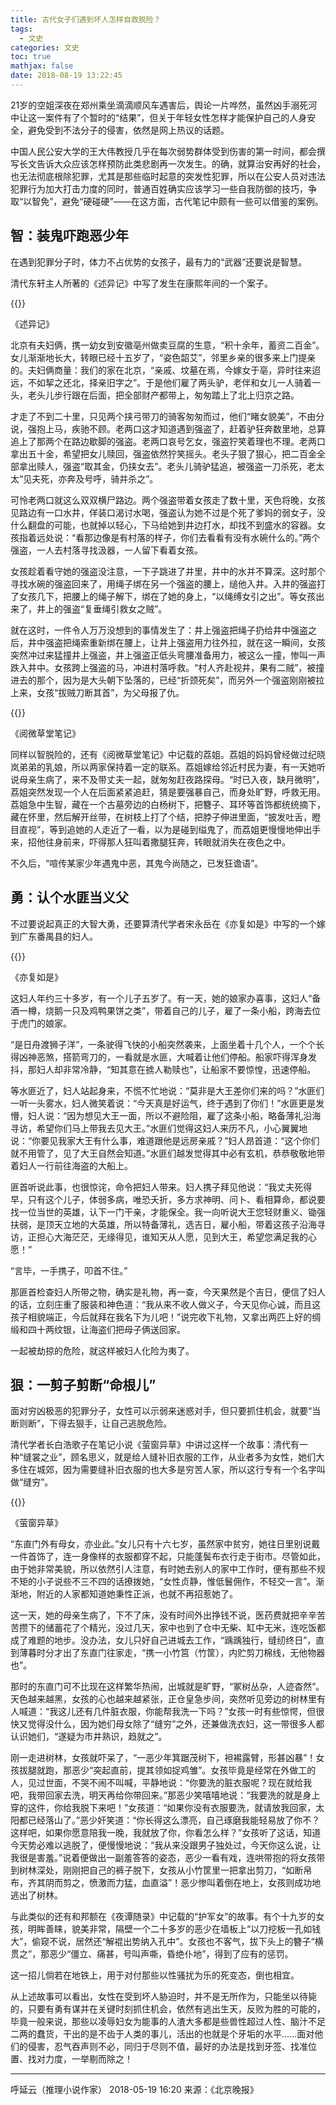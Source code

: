 ```yaml
---
title: 古代女子们遇到坏人怎样自救脱险？
tags:
  - 文史
categories: 文史
toc: true
mathjax: false
date: 2018-08-19 13:22:45
---
```

21岁的空姐深夜在郑州乘坐滴滴顺风车遇害后，舆论一片哗然，虽然凶手溺死河中让这一案件有了个暂时的“结果”，但关于年轻女性怎样才能保护自己的人身安全，避免受到不法分子的侵害，依然是网上热议的话题。

中国人民公安大学的王大伟教授几乎在每次弱势群体受到伤害的第一时间，都会撰写长文告诉大众应该怎样预防此类悲剧再一次发生。的确，就算治安再好的社会，也无法彻底根除犯罪，尤其是那些临时起意的突发性犯罪，所以在公安人员对违法犯罪行为加大打击力度的同时，普通百姓确实应该学习一些自我防御的技巧，争取“以智免”，避免“硬碰硬”——在这方面，古代笔记中颇有一些可以借鉴的案例。

## 智：装鬼吓跑恶少年

在遇到犯罪分子时，体力不占优势的女孩子，最有力的“武器”还要说是智慧。

清代东轩主人所著的《述异记》中写了发生在康熙年间的一个案子。

{{<img src="http://ian2.oss-cn-hangzhou.aliyuncs.com/2019-02-25-132141.jpg" alt="">}}

《述异记》

北京有夫妇俩，携一幼女到安徽亳州做卖豆腐的生意，“积十余年，蓄资二百金”。女儿渐渐地长大，转眼已经十五岁了，“姿色韶艾”，邻里乡亲的很多来上门提亲的。夫妇俩商量：我们的家在北京，“亲戚、坟墓在焉，今嫁女于亳，异时往来迢远，不如挈之还北，择亲旧字之”。于是他们雇了两头驴，老伴和女儿一人骑着一头，老头儿步行跟在后面，把全部财产都带上，匆匆踏上了北上归京之路。

才走了不到二十里，只见两个挟弓带刀的骑客匆匆而过，他们“睹女貌美”，不由分说，强抱上马，疾驰不顾。老两口这才知道遇到强盗了，赶着驴狂奔数里地，总算追上了那两个在路边歇脚的强盗。老两口哀号乞女，强盗狞笑着理也不理。老两口拿出五十金，希望把女儿赎回，强盗依然狞笑摇头。老头子狠了狠心，把二百金全部拿出赎人，强盗“取其金，仍挟女去”。老头儿骑驴猛追，被强盗一刀杀死，老太太“见夫死，亦奔及号呼，骑并杀之”。

可怜老两口就这么双双横尸路边。两个强盗带着女孩走了数十里，天色将晚，女孩见路边有一口水井，佯装口渴讨水喝，强盗认为她不过是个死了爹妈的弱女子，没什么翻盘的可能，也就掉以轻心，下马给她到井边打水，却找不到盛水的容器。女孩指着远处说：“看那边像是有村落的样子，你们去看看有没有水碗什么的。”两个强盗，一人去村落寻找汲器，一人留下看着女孩。

女孩趁着看守她的强盗没注意，一下子跳进了井里，井中的水并不算深。这时那个寻找水碗的强盗回来了，用绳子绑在另一个强盗的腰上，缒他入井。入井的强盗打了女孩几下，把腰上的绳子解下，绑在了她的身上，“以绳缚女引之出”。等女孩出来了，井上的强盗“复垂绳引救女之贼”。

就在这时，一件令人万万没想到的事情发生了：井上强盗把绳子扔给井中强盗之后，井中强盗把绳索重新绑在腰上，让井上强盗用力往外拉，就在这一瞬间，女孩突然冲过来猛撞井上强盗，井上强盗正低头弯腰准备用力，被这么一撞，惨叫一声跌入井中。女孩跨上强盗的马，冲进村落呼救。“村人齐赴视井，果有二贼”，被撞进去的那个，因为是大头朝下坠落的，已经“折颈死矣”，而另外一个强盗刚刚被拉上来，女孩“拔贼刀断其首”，为父母报了仇。

{{<img src="http://ian2.oss-cn-hangzhou.aliyuncs.com/2019-02-25-132154.jpg" alt="">}}

《阅微草堂笔记》

同样以智脱险的，还有《阅微草堂笔记》中记载的荔姐。荔姐的妈妈曾经做过纪晓岚弟弟的乳娘，所以两家保持着一定的联系。荔姐嫁给邻近村民为妻，有一天她听说母亲生病了，来不及带丈夫一起，就匆匆赶夜路探母。“时已入夜，缺月微明”，荔姐突然发现一个人在后面紧紧追赶，猜是要强暴自己，而身处旷野，呼救无用。荔姐急中生智，藏在一个古墓旁边的白杨树下，把簪子、耳环等首饰都统统摘下，藏在怀里，然后解开丝带，在树枝上打了个结，把脖子伸进里面，“披发吐舌，瞪目直视”，等到追她的人走近了一看，以为是碰到缢鬼了，而荔姐更慢慢地伸出手来，招他往身前来，吓得那人狂叫着撒腿狂奔，转眼就消失在夜色之中。

不久后，“喧传某家少年遇鬼中恶，其鬼今尚随之，已发狂谵语”。

## 勇：认个水匪当义父

不过要说起真正的大智大勇，还要算清代学者宋永岳在《亦复如是》中写的一个嫁到广东番禺县的妇人。

{{<img src="http://ian2.oss-cn-hangzhou.aliyuncs.com/2019-02-25-132206.jpg" alt="">}}

《亦复如是》

这妇人年约三十多岁，有一个儿子五岁了。有一天，她的娘家办喜事，这妇人“备酒一樽，烧鹅一只及鸡鸭果饼之类”，带着自己的儿子，雇了一条小船，跨海去位于虎门的娘家。

“是日舟渡狮子洋”，一条驶得飞快的小船突然袭来，上面坐着十几个人，一个个长得凶神恶煞，搭箭弯刀的，一看就是水匪，大喊着让他们停船。船家吓得浑身发抖，那妇人却非常冷静，“知其意在掳人勒赎也”，让船家不要惊惶，迅速停船。

等水匪近了，妇人站起身来，不慌不忙地说：“莫非是大王差你们来的吗？”水匪们一听一头雾水，妇人微笑着说：“今天真是好运气，终于遇到了你们！”水匪更是发懵，妇人说：“因为想见大王一面，所以不避险阻，雇了这条小船，略备薄礼沿海寻访，希望你们马上带我去见大王。”水匪们觉得这妇人来历不凡，小心翼翼地说：“你要见我家大王有什么事，难道跟他是远房亲戚？”妇人昂首道：“这个你们就不用管了，见了大王自然会知道。”水匪们越发觉得其中必有玄机，恭恭敬敬地带着妇人一行前往海盗的大船上。

匪首听说此事，也很惊诧，命令把妇人带来。妇人携子拜见他说：“我丈夫死得早，只有这个儿子，体弱多病，唯恐夭折，多方求神明、问卜、看相算命，都说要找一位当世的英雄，认下一门干亲，才能保全。我一向听说大王您轻财重义、锄强扶弱，是顶天立地的大英雄，所以特备薄礼，选吉日，雇小船，带着这孩子沿海寻访，正担心大海茫茫，无缘得见，谁知天从人愿，见到大王，希望您满足我的心愿！”

“言毕，一手携子，叩首不住。”

那匪首检查妇人所带之物，确实是礼物，再一查，今天果然是个吉日，便信了妇人的话，立刻庄重了服装和神色道：“我从来不收人做义子，今天见你心诚，而且这孩子相貌端正，今后就拜在我名下为儿吧！”说完收下礼物，又拿出两匹上好的绸缎和四十两纹银，让海盗们把母子俩送回家。

一起被劫掠的危险，就这样被妇人化险为夷了。

## 狠：一剪子剪断“命根儿”

面对穷凶极恶的犯罪分子，女性可以示弱来迷惑对手，但只要抓住机会，就要“当断则断”，下得去狠手，让自己逃脱危险。

清代学者长白浩歌子在笔记小说《萤窗异草》中讲过这样一个故事：清代有一种“缝裳之业”，顾名思义，就是给人缝补旧衣服的工作，从业者多为女性，她们大多住在城郊，因为需要缝补旧衣服的也大多是穷苦人家，所以这行专有一个名字叫做“缝穷”。

{{<img src="http://ian2.oss-cn-hangzhou.aliyuncs.com/2019-02-25-132217.jpg" alt="">}}

《萤窗异草》

“东直门外有母女，亦业此。”女儿只有十六七岁，虽然家中贫穷，她往日里别说戴一件首饰了，连一身像样的衣服都穿不起，只能蓬鬓布衣行走于街市。尽管如此，由于她非常美貌，所以依然引人注意，有时她去别人的家中工作时，便有那些不规不矩的小子说些不三不四的话撩拨她，“女性贞静，惟低鬟佣作，不轻交一言”。渐渐地，附近的人家都知道她秉性正派，也就不再招惹她了。

这一天，她的母亲生病了，下不了床，没有时间外出挣钱不说，医药费就把辛辛苦苦攒下的储蓄花了个精光，没过几天，家中也到了仓中无柴、缸中无米，连吃饭都成了难题的地步。没办法，女儿只好自己进城去工作，“踽踽独行，缝纫终日”，直到薄暮时分才出了东直门往家走，“携一小竹筥（竹筐），内贮剪刀棉线，无他物器也”。

那时的东直门可不比现在这样繁华热闹，出城就是旷野，“冢树丛杂，人迹杳然”。天色越来越黑，女孩的心也越来越紧张，正仓皇急步间，突然听见旁边的树林里有人喊道：“我这儿还有几件脏衣服，你能帮我洗一下吗？”女孩一时有些惊愕，但很快又觉得没什么，因为她们母女除了“缝穷”之外，还兼做洗衣妇，这一带很多人都认识她们，“遂疑为市井熟识，趋就之”。

刚一走进树林，女孩就吓呆了，“一恶少年箕踞茂树下，袒裼露臂，形甚凶暴”！女孩拔腿就跑，那恶少“突起直前，提其领如捉鸡雏”。女孩毕竟是经常在外做工的人，见过世面，不哭不闹不叫喊，平静地说：“你要洗的脏衣服呢？现在就给我吧，我带回家去洗，明天再给你带回来。”那恶少笑嘻嘻地说：“我要洗的就是身上穿的这件，你给我脱下来吧！”女孩道：“如果你没有衣服要洗，就请放我回家，太阳都已经落山了。”恶少奸笑道：“你长得这么漂亮，自己琢磨我能轻易放了你不？这样吧，如果你愿意陪我一晚，我就放了你，你看怎么样？”女孩听了这话，知道今天势必难以逃脱了，便慢慢地说：“我从来没跟男子独处过，今天你这么说，让我很是害羞。”说着便做出一副羞答答的姿态，恶少一看有戏，连哄带抱的将女孩带到树林深处，刚刚把自己的裤子脱下，女孩从小竹筐里一把拿出剪刀，“如断帛布，齐其阴而剪之，愤激而力猛，血直溢”！恶少惨叫着倒在地上，女孩则成功地逃出了树林。

与此类似的还有和邦额在《夜谭随录》中记载的“护军女”的故事。有个十九岁的女孩，明眸善睐，貌美非常，隔壁一个二十多岁的恶少在墙板上“以刀挖板一孔如钱大”，偷窥不说，居然还“解裩出势纳入孔中”。女孩也不客气，拔下头上的簪子“横贯之”，那恶少“僵立、痛甚，号叫声嘶，昏绝仆地”，得到了应有的惩罚。

这一招儿倘若在地铁上，用于对付那些以性骚扰为乐的死变态，倒也相宜。

从上述故事可以看出，女性在受到坏人胁迫时，并不是无所作为，只能坐以待毙的，只要有勇有谋并在关键时刻抓住机会，依然有逃出生天，反败为胜的可能的，毕竟一般来说，那些以凌辱妇女为能事的人渣大多都是些兽性超过人性、脑汁不足二两的蠢货，干出的是不齿于人类的事儿，活出的也就是个牙垢的水平……面对他们的侵害，忍气吞声则不必，同归于尽则不值，最好的办法是找到牙签、找准位置、找对力度，一举剔而除之！

---
呼延云（推理小说作家） 2018-05-19 16:20 来源：《北京晚报》
